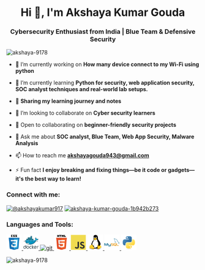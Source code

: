 <h1 align="center">Hi 👋, I'm Akshaya Kumar Gouda</h1>
<h3 align="center">Cybersecurity Enthusiast from India | Blue Team & Defensive Security</h3>

<p align="left"> <img src="https://komarev.com/ghpvc/?username=akshaya-9178&label=Profile%20views&color=0e75b6&style=flat" alt="akshaya-9178" /> </p>

- 🔭 I’m currently working on **How many device connect to my Wi-Fi using python**

- 🌱 I’m currently learning **Python for security, web application security, SOC analyst techniques and real-world lab setups.**

- 📝 **Sharing my learning journey and notes**

- 👯 I’m looking to collaborate on **Cyber security learners**

- 🤝 Open to collaborating on **beginner-friendly security projects**

- 💬 Ask me about **SOC analyst, Blue Team, Web App Security, Malware Analysis**

- 📫 How to reach me **akshayagouda943@gmail.com**

- ⚡ Fun fact **I enjoy breaking and fixing things—be it code or gadgets—it's the best way to learn!**

<h3 align="left">Connect with me:</h3>
<p align="left">
<a href="https://twitter.com/@akshayakumar917" target="blank"><img align="center" src="https://raw.githubusercontent.com/rahuldkjain/github-profile-readme-generator/master/src/images/icons/Social/twitter.svg" alt="@akshayakumar917" height="30" width="40" /></a>
<a href="https://linkedin.com/in/akshaya-kumar-gouda-1b942b273" target="blank"><img align="center" src="https://raw.githubusercontent.com/rahuldkjain/github-profile-readme-generator/master/src/images/icons/Social/linked-in-alt.svg" alt="akshaya-kumar-gouda-1b942b273" height="30" width="40" /></a>
</p>

<h3 align="left">Languages and Tools:</h3>
<p align="left"> <a href="https://www.w3schools.com/css/" target="_blank" rel="noreferrer"> <img src="https://raw.githubusercontent.com/devicons/devicon/master/icons/css3/css3-original-wordmark.svg" alt="css3" width="40" height="40"/> </a> <a href="https://www.docker.com/" target="_blank" rel="noreferrer"> <img src="https://raw.githubusercontent.com/devicons/devicon/master/icons/docker/docker-original-wordmark.svg" alt="docker" width="40" height="40"/> </a> <a href="https://git-scm.com/" target="_blank" rel="noreferrer"> <img src="https://www.vectorlogo.zone/logos/git-scm/git-scm-icon.svg" alt="git" width="40" height="40"/> </a> <a href="https://www.w3.org/html/" target="_blank" rel="noreferrer"> <img src="https://raw.githubusercontent.com/devicons/devicon/master/icons/html5/html5-original-wordmark.svg" alt="html5" width="40" height="40"/> </a> <a href="https://developer.mozilla.org/en-US/docs/Web/JavaScript" target="_blank" rel="noreferrer"> <img src="https://raw.githubusercontent.com/devicons/devicon/master/icons/javascript/javascript-original.svg" alt="javascript" width="40" height="40"/> </a> <a href="https://www.linux.org/" target="_blank" rel="noreferrer"> <img src="https://raw.githubusercontent.com/devicons/devicon/master/icons/linux/linux-original.svg" alt="linux" width="40" height="40"/> </a> <a href="https://www.mysql.com/" target="_blank" rel="noreferrer"> <img src="https://raw.githubusercontent.com/devicons/devicon/master/icons/mysql/mysql-original-wordmark.svg" alt="mysql" width="40" height="40"/> </a> <a href="https://www.python.org" target="_blank" rel="noreferrer"> <img src="https://raw.githubusercontent.com/devicons/devicon/master/icons/python/python-original.svg" alt="python" width="40" height="40"/> </a> </p>

<p><img align="center" src="https://github-readme-stats.vercel.app/api/top-langs?username=akshaya-9178&show_icons=true&locale=en&layout=compact" alt="akshaya-9178" /></p>

